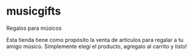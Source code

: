 # musicgifts
Regalos para músicos

Esta tienda tiene como propósito la venta de artículos para regalar a tu amigo músico.
Simplemente elegí el producto, agregalo al carrito y listo!